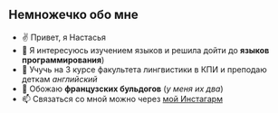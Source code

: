  ## Немножечко обо мне


- ✌ Привет, я Настасья
- 🙌 Я интересуюсь изучением языков и решила дойти до **языков программирования**)
- 🌱 Учучь на 3 курсе факультета лингвистики в КПИ и преподаю деткам *английский*
- 💞️ Обожаю **французских бульдогов** (*у меня их два*)
- 📫 Связаться со мной можно через [мой Инстагарм](https://www.instagram.com/zarvaaanst/?hl=ru)
